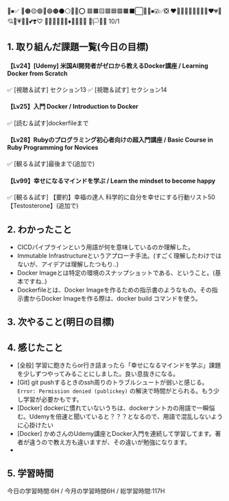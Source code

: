 🧡⏹✅
🔴🟠🟡🟢🔵🟣🟤⚫⚪🔘🛑⭕
🟥🟧🟨🟩🟦🟪🟫⬛⬜🔲🔳⏹☑✅❎
❤️🧡💛💚💜💙🤎🖤🤍♥️💔💖💘💝💗💓💟💕❣️♡
🔺🔻🔷🔶🔹🔸♦💠💎💧🧊
🏴🏳🚩🏁
10/1
 
## 1. 取り組んだ課題一覧(今日の目標)
#### 【Lv24】[Udemy] 米国AI開発者がゼロから教えるDocker講座 / Learning Docker from Scratch
✅ [視聴＆試す] セクション13 
✅ [視聴＆試す] セクション14 

#### 【Lv25】入門 Docker / Introduction to Docker
✅ [読む＆試す]dockerfileまで

#### 【Lv28】Rubyのプログラミング初心者向けの超入門講座 / Basic Course in Ruby Programming for Novices
✅ [観る＆試す]最後まで(追加で)

#### 【Lv99】幸せになるマインドを学ぶ / Learn the mindset to become happy
✅ [観る＆試す] 【要約】幸福の達人 科学的に自分を幸せにする行動リスト50【Testosterone】(追加で)

## 2. わかったこと
- CICDパイプラインという用語が何を意味しているのか理解した。
- Immutable Infrastructureというアプローチ手法。(すごく理解したわけではないが、アイデアは理解したつもり..)
- Docker Imageとは特定の環境のスナップショットである、ということ。(基本ですね..)
- Dockerfileとは、Docker Imageを作るための指示書のようなもの。その指示書からDocker Imageを作る際は、docker build コマンドを使う。

## 3. 次やること(明日の目標)


## 4. 感じたこと
- [全般] 学習に飽きたらor行き詰まったら「幸せになるマインドを学ぶ」課題を少しずつやってみることにしました。良い息抜きになる。
- [Git] git pushするときのssh周りのトラブルシュートが弱いと感じる。 `Error: Permission denied (publickey)` の解決で時間がとられる。もう少し学習が必要かもです。
- [Docker] dockerに慣れていないうちは、dockerナントカの用語で一瞬悩む。Udemyを倍速と聞いていると？？？となるので、用語で混乱しないように心掛けたい
- [Docker] かめさんのUdemy講座とDocker入門を連続して学習してます。著者が違うので教え方も違いますが、その違いが勉強になります。
- 
## 5. 学習時間
今日の学習時間:6H / 今月の学習時間6H / 総学習時間:117H





